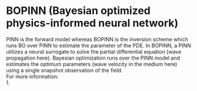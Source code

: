 # BOPINN (Bayesian optimized physics-informed neural network)
PINN is the forward model whereas BOPINN is the inversion scheme which runs BO over PINN to estimate the parameter of the PDE. In BOPINN, a PINN utilizes a neural surrogate to solve the partial differential equation (wave propagation here). Bayesian optimization runs over the PINN model and estimates the optimum parameters (wave velocity in the medium here) using a single snapshot observation of the field.  
For more information:  
1. 
